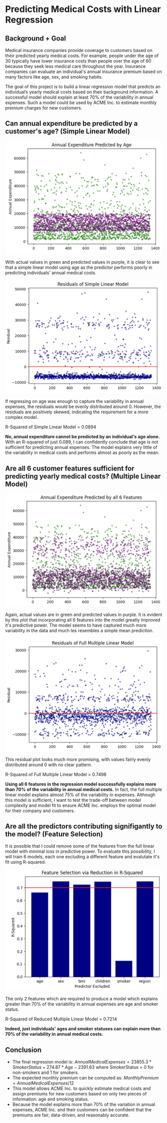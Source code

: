 # Predicting Medical Costs with Linear Regression

## Background + Goal

Medical insurance companies provide coverage to customers based on their predicted yearly medical costs. For example, people under the age of 30 typically have lower insurance costs than people over the age of 60 because they seek less medical care throughout the year. Insurance companies can evaluate an individual's annual insurance premium based on many factors like age, sex, and smoking habits. 

The goal of this project is to build a linear regression model that predicts an individual’s yearly medical costs based on their background information. A successful model should explain at least 70% of the variability in annual expenses. Such a model could be used by ACME Inc. to estimate monthly premium charges for new customers.

## Can annual expenditure be predicted by a customer's age? (Simple Linear Model)

![image](https://github.com/catherinealeal/DP-MedicalInsurance/blob/main/images/SLMPlot.png)

With actual values in green and predicted values in purple, it is clear to see that a simple linear model using age as the predictor performs poorly in predicting individuals' annual medical costs. 

![image](https://github.com/catherinealeal/DP-MedicalInsurance/blob/main/images/res1.png)

If regressing on age was enough to capture the variability in annual expenses, the residuals would be evenly distributed around 0. However, the residuals are positively skewed, indicating the requirement for a more complex model. 

R-Squared of Simple Linear Model =  0.0894

**No, annual expenditure cannot be predicted by an individual's age alone.** With an R-squared of just 0.089, I can confidently conclude that age is not sufficient for predicting annual expenses. The model explains very little of the variability in medical costs and performs almost as poorly as the mean. 

## Are all 6 customer features sufficient for predicting yearly medical costs? (Multiple Linear Model)

![image](https://github.com/catherinealeal/DP-MedicalInsurance/blob/main/images/MLMPlot.png)

Again, actual values are in green and predicted values in purple. It is evident by this plot that incorporating all 6 features into the model greatly improved it's predictive power. The model seems to have captured much more variability in the data and much les resembles a simple mean prediction. 

![image](https://github.com/catherinealeal/DP-MedicalInsurance/blob/main/images/res2.png)

This residual plot looks much more promising, with values fairly evenly distributed around 0 with no clear pattern. 

R-Squared of Full Multiple Linear Model = 0.7498

**Using all 6 features in the regression model successfully explains more than 70% of the variability in annual medical costs.** In fact, the full multiple linear model explains almost 75% of the variability in expenses. Although this model is sufficient, I want to test the trade-off between model complexity and model fit to ensure ACME Inc. employs the optimal model for their company and customers. 

## Are all the predictors contributing signifigantly to the model? (Feature Selection) 

It is possible that I could remove some of the features from the full linear model with minimal loss in predictive power. To evaluate this possibility, I will train 6 models, each one excluding a different feature and evalutate it's fit using R-squared. 

![image](https://github.com/catherinealeal/DP-MedicalInsurance/blob/main/images/FSBar.png)

The only 2 features which are required to produce a model which explains greater than 70% of the variability in annual expenses are age and smoker status. 

R-Squared of Reduced Multiple Linear Model = 0.7214

**Indeed, just individuals' ages and smoker statuses can explain more than 70% of the variability in annual medical costs.**

## Conclusion

- The final regression model is: $AnnualMedicalExpenses = 23855.3*SmokerStatus + 274.87*Age - 2391.63$ where SmokerStatus = 0 for non-smokers and 1 for smokers.
- The expected monthly premium can be computed as: $MonthlyPremium = AnnualMedicalExpenses / 12$
- This model allows ACME Inc. to quickly estimate medical costs and assign premiums for new customers based on only two pieces of information: age and smoking status.
- Because the model explains more than 70% of the variation in annual expenses, ACME Inc. and their customers can be confident that the premiums are fair, data-driven, and reasonably accurate.
